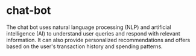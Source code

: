 # chat-bot
The chat bot uses natural language processing (NLP) and artificial intelligence (AI) to understand user queries and respond with relevant information. It can also provide personalized recommendations and offers based on the user's transaction history and spending patterns.
